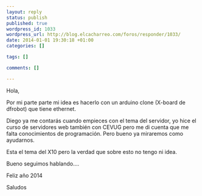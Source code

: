 ```yaml
--- 
layout: reply
status: publish
published: true
wordpress_id: 1033
wordpress_url: http://blog.elcacharreo.com/foros/responder/1033/
date: 2014-01-01 19:30:18 +01:00
categories: []

tags: []

comments: []

---
```

Hola,

Por mi parte parte mi idea es hacerlo con un arduino clone (X-board de dfrobot) que tiene ethernet.

Diego ya me contarás cuando empieces con el tema del servidor, yo hice el curso de servidores web también con CEVUG pero me di cuenta que me falta conocimientos de programación. Pero bueno ya miraremos como ayudarnos.

Esta el tema del X10 pero la verdad que sobre esto no tengo ni idea.

Bueno seguimos hablando....

Feliz año 2014

Saludos  
